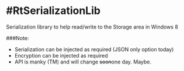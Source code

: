 #RtSerializationLib
========

Serialization library to help read/write to the Storage area in Windows 8

###Note:

- Serialization can be injected as required (JSON only option today)
- Encryption can be injected as required
- API is manky (TM) and will change <strike>soon</strike>one day. Maybe.

